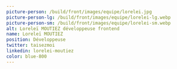 ```yaml
---
picture-person: /build/front/images/equipe/lorelei.jpg
picture-person-lg: /build/front/images/equipe/lorelei-lg.webp
picture-person-sm: /build/front/images/equipe/lorelei-sm.webp
alt: Loreleï MOUTIEZ développeuse frontend 
name: Loreleï MOUTIEZ
position: Développeuse
twitter: taisezmoi
linkedin: lorelei-moutiez
color: blue-800
---
```

